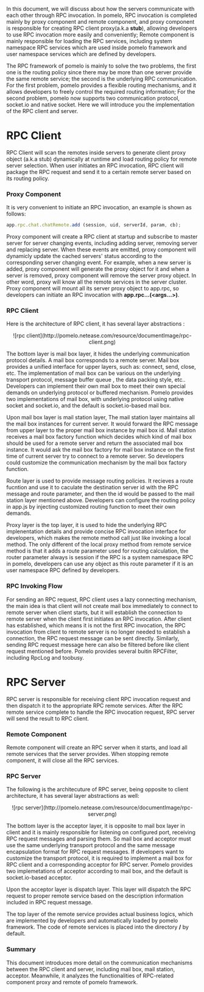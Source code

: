 In this document, we will discuss about how the servers communicate with each other through RPC invocation. In pomelo, RPC invocation is completed mainly by proxy component and remote component, and proxy component is responsible for creating RPC client proxy(a.k.a **stub**), allowing developers to use RPC invocation more easily and conveniently; Remote component is mainly responsible for loading the RPC services, including system namespace RPC services which are used inside pomelo framework and user namespace services which are defined by developers. 

The RPC framework of pomelo is mainly to solve the two problems, the first one is the routing policy since there may be more than one server provide the same remote service; the second is the underlying RPC communication. For the first problem, pomelo provides a flexible routing mechanisms, and it allows developers to freely control the required routing information; For the second problem, pomelo now supports two communication protocol, socket.io and native socket. Here we will introduce you the implementation of the RPC client and server.

RPC Client
==============

RPC Client will scan the remotes inside servers to generate client proxy object (a.k.a stub) dynamically at runtime and load routing policy for remote server selection. When user initiates an RPC invocation, RPC client will package the RPC request and send it to a certain remote server based on its routing policy.

### Proxy Component

It is very convenient to initiate an RPC invocation, an example is shown as follows:

```javascript
app.rpc.chat.chatRemote.add (session, uid, serverId, param, cb);
```

Proxy component will create a RPC client at startup and subscribe to master server for server changing events, including adding server, removing server and replacing server. When these events are emitted, proxy component will dynamicly update the cached servers' status according to the corresponding server changing event. For example, when a new server is added, proxy component will generate the proxy object for it and when a server is removed, proxy component will remove the server proxy object. In other word, proxy will know all the remote services in the server cluster. Proxy component will mount all its server proxy object to app.rpc, so developers can initiate an RPC invocation with **app.rpc.<ServerType>.<Remote>.<Method>(<args...>)**.

### RPC Client

Here is the architecture of RPC client, it has several layer abstractions :

<center>
![rpc client](http://pomelo.netease.com/resource/documentImage/rpc-client.png)
</center>

The bottom layer is mail box layer, it hides the underlying communication protocol details. A mail box corresponds to a remote server. Mail box provides a unified interface for upper layers, such as: connect, send, close, etc. The implementation of mail box can be various on the underlying transport protocol, message buffer queue , the data packing style, etc.. Developers can implement their own mail box to meet their own special demands on underlying protocol or buffered mechanism. Pomelo provides two implementations of mail box, with underlying protocol using native socket and socket.io, and the default is socket.io-based mail box.

Upon mail box layer is mail station layer, The mail station layer maintains all the mail box instances for current server. It would forward the RPC message from upper layer to the proper mail box instance by mail box id. Mail station receives a mail box factory function which decides which kind of mail box should be used for a remote server and return the associated mail box instance. It would ask the mail box factory for mail box instance on the first time of current server try to connect to a remote server. So developers could customize the communication mechanism by the mail box factory function.

Route layer is used to provide message routing policies. It recieves a route fucntion and use it to caculate the destination server id with the RPC message and route parameter, and then the id would be passed to the mail station layer mentioned above. Developers can configure the routing policy in app.js by injecting customized routing function to meet their own demands. 

Proxy layer is the top layer, it is used to hide the underlying RPC implenentation details and provide concise RPC invocation interface for developers, which makes the remote method call just like invoking a local method. The only different of the local proxy method from remote service method is that it adds a route parameter used for routing calculation, the router parameter always is session if the RPC is a system namespace RPC in pomelo, developers can use any object as this route parameter if it is an user namespace RPC defined by developers.

### RPC Invoking Flow 

For sending an RPC request, RPC client uses a lazy connecting mechanism, the main idea is that client will not create mail box immediately to connect to remote server when client starts, but it will establish the connection to remote server when the client first initiates an RPC invocation. After client has established, which means it is not the first RPC invocation, the RPC invocation from client to remote server is no longer needed to establish a connection, the RPC request message can be sent directly. Similarly, sending RPC request message here can also be filtered before like client request mentioned before. Pomelo provides several buitin RPCFilter, including RpcLog and toobusy. 

RPC Server
===============

RPC server is responsible for receiving client RPC invocation request and then dispatch it to the appropriate RPC remote services. After the RPC remote service complete to handle the RPC invocation request, RPC server will send the result to RPC client.

### Remote Component
Remote component will create an RPC server when it starts, and load all remote services that the server provides. When stopping remote component, it will close all the RPC services.

### RPC Server

The following is the architecuture of RPC server, being opposite to client architecture, it has several layer abstractions as well:
<center>
![rpc server](http://pomelo.netease.com/resource/documentImage/rpc-server.png)
</center>

The bottom layer is the acceptor layer, it is opposite to mail box layer in client and it is mainly responsible for listening on configured port, receiving RPC request messages and parsing them. So mail box and acceptor must use the same underlying transport protocol and the same message encapsulation format for RPC request messages. If developers want to customize the transport protocol, it is required to implement a mail box for RPC client and a corresponding acceptor for RPC server. Pomelo provides two implemetations of acceptor according to mail box, and the default is socket.io-based acceptor. 

Upon the acceptor layer is dispatch layer. This layer will dispatch the RPC request to proper remote service based on the description information included in RPC request message.

The top layer of the remote service provides actual business logics, which are implemented by developers and automatically loaded by pomelo framework. The code of remote services is placed into the directory **<ServerType>/<Remote>** by default.

### Summary
This document introduces more detail on the communication mechanisms between the RPC client and server, including mail box, mail station, acceptor. Meanwhile, it analyzes the functionalities of RPC-related component proxy and remote of pomelo framework.